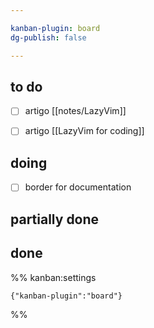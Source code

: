 ```yaml
---

kanban-plugin: board
dg-publish: false

---
```


## to do

- [ ] artigo [[notes/LazyVim]]
- [ ] artigo [[LazyVim for coding]]


## doing

- [ ] border for documentation


## partially done



## done





%% kanban:settings
```
{"kanban-plugin":"board"}
```
%%
